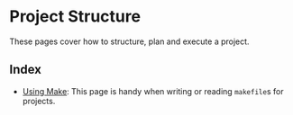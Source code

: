 # Project Structure

These pages cover how to structure, plan and execute a project.

## Index
- [Using Make](./using_make.md): This page is handy when writing or reading `makefile`s for projects.
